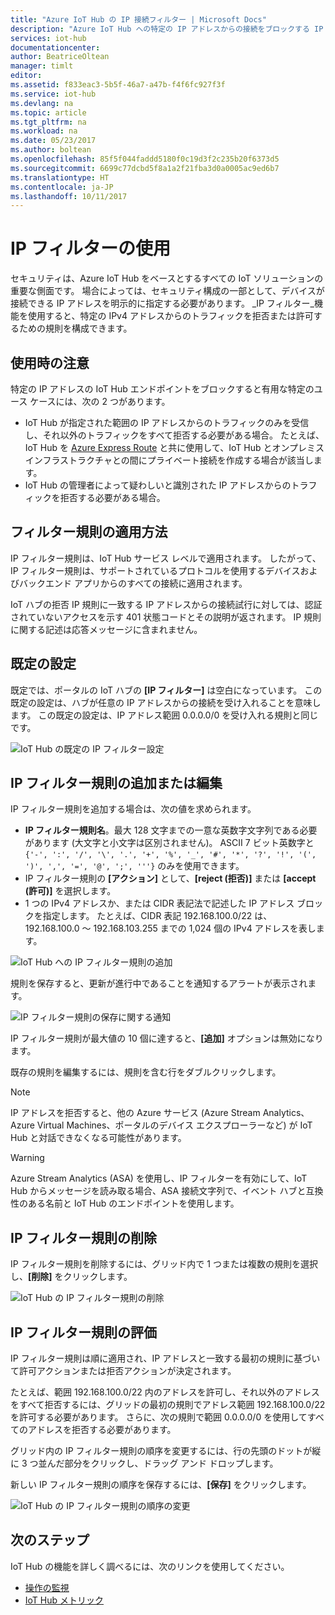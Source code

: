 ```yaml
---
title: "Azure IoT Hub の IP 接続フィルター | Microsoft Docs"
description: "Azure IoT Hub への特定の IP アドレスからの接続をブロックする IP フィルター処理を使用する方法。 個別の IP アドレスまたは一定の範囲の IP アドレスからの接続をブロックできます。"
services: iot-hub
documentationcenter: 
author: BeatriceOltean
manager: timlt
editor: 
ms.assetid: f833eac3-5b5f-46a7-a47b-f4f6fc927f3f
ms.service: iot-hub
ms.devlang: na
ms.topic: article
ms.tgt_pltfrm: na
ms.workload: na
ms.date: 05/23/2017
ms.author: boltean
ms.openlocfilehash: 85f5f044faddd5180f0c19d3f2c235b20f6373d5
ms.sourcegitcommit: 6699c77dcbd5f8a1a2f21fba3d0a0005ac9ed6b7
ms.translationtype: HT
ms.contentlocale: ja-JP
ms.lasthandoff: 10/11/2017
---
```

# <a name="use-ip-filters"></a>IP フィルターの使用

セキュリティは、Azure IoT Hub をベースとするすべての IoT ソリューションの重要な側面です。 場合によっては、セキュリティ構成の一部として、デバイスが接続できる IP アドレスを明示的に指定する必要があります。 _IP フィルター_機能を使用すると、特定の IPv4 アドレスからのトラフィックを拒否または許可するための規則を構成できます。

## <a name="when-to-use"></a>使用時の注意

特定の IP アドレスの IoT Hub エンドポイントをブロックすると有用な特定のユース ケースには、次の 2 つがあります。

- IoT Hub が指定された範囲の IP アドレスからのトラフィックのみを受信し、それ以外のトラフィックをすべて拒否する必要がある場合。 たとえば、IoT Hub を [Azure Express Route] と共に使用して、IoT Hub とオンプレミス インフラストラクチャとの間にプライベート接続を作成する場合が該当します。
- IoT Hub の管理者によって疑わしいと識別された IP アドレスからのトラフィックを拒否する必要がある場合。

## <a name="how-filter-rules-are-applied"></a>フィルター規則の適用方法

IP フィルター規則は、IoT Hub サービス レベルで適用されます。 したがって、IP フィルター規則は、サポートされているプロトコルを使用するデバイスおよびバックエンド アプリからのすべての接続に適用されます。

IoT ハブの拒否 IP 規則に一致する IP アドレスからの接続試行に対しては、認証されていないアクセスを示す 401 状態コードとその説明が返されます。 IP 規則に関する記述は応答メッセージに含まれません。

## <a name="default-setting"></a>既定の設定

既定では、ポータルの IoT ハブの **[IP フィルター]** は空白になっています。 この既定の設定は、ハブが任意の IP アドレスからの接続を受け入れることを意味します。 この既定の設定は、IP アドレス範囲 0.0.0.0/0 を受け入れる規則と同じです。

![IoT Hub の既定の IP フィルター設定][img-ip-filter-default]

## <a name="add-or-edit-an-ip-filter-rule"></a>IP フィルター規則の追加または編集

IP フィルター規則を追加する場合は、次の値を求められます。

- **IP フィルター規則名**。最大 128 文字までの一意な英数字文字列である必要があります (大文字と小文字は区別されません)。 ASCII 7 ビット英数字と `{'-', ':', '/', '\', '.', '+', '%', '_', '#', '*', '?', '!', '(', ')', ',', '=', '@', ';', '''}` のみを使用できます。
- IP フィルター規則の **[アクション]** として、**[reject (拒否)]** または **[accept (許可)]** を選択します。
- 1 つの IPv4 アドレスか、または CIDR 表記法で記述した IP アドレス ブロックを指定します。 たとえば、CIDR 表記 192.168.100.0/22 は、192.168.100.0 ～ 192.168.103.255 までの 1,024 個の IPv4 アドレスを表します。

![IoT Hub への IP フィルター規則の追加][img-ip-filter-add-rule]

規則を保存すると、更新が進行中であることを通知するアラートが表示されます。

![IP フィルター規則の保存に関する通知][img-ip-filter-save-new-rule]

IP フィルター規則が最大値の 10 個に達すると、**[追加]** オプションは無効になります。

既存の規則を編集するには、規則を含む行をダブルクリックします。

> [!NOTE]
> IP アドレスを拒否すると、他の Azure サービス (Azure Stream Analytics、Azure Virtual Machines、ポータルのデバイス エクスプローラーなど) が IoT Hub と対話できなくなる可能性があります。

> [!WARNING]
> Azure Stream Analytics (ASA) を使用し、IP フィルターを有効にして、IoT Hub からメッセージを読み取る場合、ASA 接続文字列で、イベント ハブと互換性のある名前と IoT Hub のエンドポイントを使用します。

## <a name="delete-an-ip-filter-rule"></a>IP フィルター規則の削除

IP フィルター規則を削除するには、グリッド内で 1 つまたは複数の規則を選択し、**[削除]** をクリックします。

![IoT Hub の IP フィルター規則の削除][img-ip-filter-delete-rule]

## <a name="ip-filter-rule-evaluation"></a>IP フィルター規則の評価

IP フィルター規則は順に適用され、IP アドレスと一致する最初の規則に基づいて許可アクションまたは拒否アクションが決定されます。

たとえば、範囲 192.168.100.0/22 内のアドレスを許可し、それ以外のアドレスをすべて拒否するには、グリッドの最初の規則でアドレス範囲 192.168.100.0/22 を許可する必要があります。 さらに、次の規則で範囲 0.0.0.0/0 を使用してすべてのアドレスを拒否する必要があります。

グリッド内の IP フィルター規則の順序を変更するには、行の先頭のドットが縦に 3 つ並んだ部分をクリックし、ドラッグ アンド ドロップします。

新しい IP フィルター規則の順序を保存するには、**[保存]** をクリックします。

![IoT Hub の IP フィルター規則の順序の変更][img-ip-filter-rule-order]

## <a name="next-steps"></a>次のステップ

IoT Hub の機能を詳しく調べるには、次のリンクを使用してください。

- [操作の監視][lnk-monitor]
- [IoT Hub メトリック][lnk-metrics]

<!-- Images -->
[img-ip-filter-default]: ./media/iot-hub-ip-filtering/ip-filter-default.png
[img-ip-filter-add-rule]: ./media/iot-hub-ip-filtering/ip-filter-add-rule.png
[img-ip-filter-save-new-rule]: ./media/iot-hub-ip-filtering/ip-filter-save-new-rule.png
[img-ip-filter-delete-rule]: ./media/iot-hub-ip-filtering/ip-filter-delete-rule.png
[img-ip-filter-rule-order]: ./media/iot-hub-ip-filtering/ip-filter-rule-order.png


<!-- Links -->

[IoT Hub developer guide]: iot-hub-devguide.md
[Azure Express Route]:  https://azure.microsoft.com/en-us/documentation/articles/expressroute-faqs/#supported-services

[lnk-monitor]: iot-hub-operations-monitoring.md
[lnk-metrics]: iot-hub-metrics.md